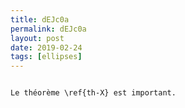 ```yaml
---
title: dEJc0a
permalink: dEJc0a
layout: post
date: 2019-02-24
tags: [ellipses]
---
```


```latex\begin{thm}\label{th-X}  texte. \end{thm}

Le théorème \ref{th-X} est important.
```